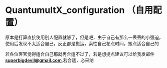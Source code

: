# QuantumultX_configuration （自用配置）
原本是打算直接使用别人配置就够了，但是吧，由于自己有那么一丢丢的小强迫，使用后发现不太适合自己，反正都是搬运，索性自己花点时间，搬点适合自己的

若各位客官觉得适合自己那就再合适不过了，若是想提点建议可以给我发邮件**superbigdevil@gmail.com**,若合适，必采纳
